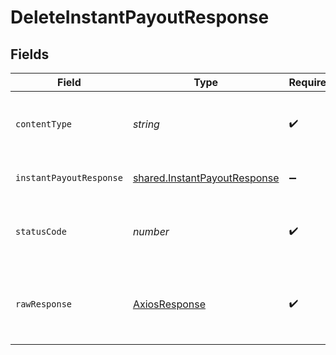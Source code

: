 # DeleteInstantPayoutResponse


## Fields

| Field                                                                               | Type                                                                                | Required                                                                            | Description                                                                         |
| ----------------------------------------------------------------------------------- | ----------------------------------------------------------------------------------- | ----------------------------------------------------------------------------------- | ----------------------------------------------------------------------------------- |
| `contentType`                                                                       | *string*                                                                            | :heavy_check_mark:                                                                  | HTTP response content type for this operation                                       |
| `instantPayoutResponse`                                                             | [shared.InstantPayoutResponse](../../../sdk/models/shared/instantpayoutresponse.md) | :heavy_minus_sign:                                                                  | Instant Payout details                                                              |
| `statusCode`                                                                        | *number*                                                                            | :heavy_check_mark:                                                                  | HTTP response status code for this operation                                        |
| `rawResponse`                                                                       | [AxiosResponse](https://axios-http.com/docs/res_schema)                             | :heavy_check_mark:                                                                  | Raw HTTP response; suitable for custom response parsing                             |